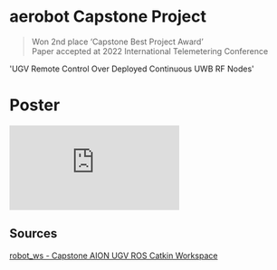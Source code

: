 # aerobot Capstone Project

>	Won 2nd place ‘Capstone Best Project Award’  
>	Paper accepted at 2022 International Telemetering Conference

'UGV Remote Control Over Deployed Continuous UWB RF Nodes'

# Poster

![Poster](https://github.com/eric334/aerobot-Capstone-Project/blob/main/Poster.pdf)


## Sources

[robot_ws - Capstone AION UGV ROS Catkin Workspace](https://github.com/eric334/robot_ws)

